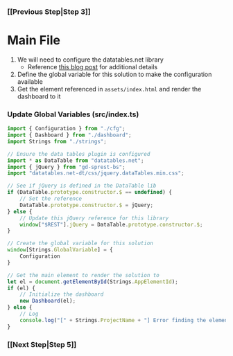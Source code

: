 ### [[Previous Step|Step 3]]

# Main File

1. We will need to configure the datatables.net library
   - Reference [this blog post](https://dattabase.com/blog/typescript-and-datatables.net) for additional details
2. Define the global variable for this solution to make the configuration available
3. Get the element referenced in ```assets/index.html``` and render the dashboard to it

### Update Global Variables (src/index.ts)

```ts
import { Configuration } from "./cfg";
import { Dashboard } from "./dashboard";
import Strings from "./strings";

// Ensure the data tables plugin is configured
import * as DataTable from "datatables.net";
import { jQuery } from "gd-sprest-bs";
import "datatables.net-dt/css/jquery.dataTables.min.css";

// See if jQuery is defined in the DataTable lib
if (DataTable.prototype.constructor.$ == undefined) {
    // Set the reference
    DataTable.prototype.constructor.$ = jQuery;
} else {
    // Update this jQuery reference for this library
    window["$REST"].jQuery = DataTable.prototype.constructor.$;
}

// Create the global variable for this solution
window[Strings.GlobalVariable] = {
    Configuration
}

// Get the main element to render the solution to
let el = document.getElementById(Strings.AppElementId);
if (el) {
    // Initialize the dashboard
    new Dashboard(el);
} else {
    // Log
    console.log("[" + Strings.ProjectName + "] Error finding the element with id '" + Strings.AppElementId + "'");
}
```

### [[Next Step|Step 5]]